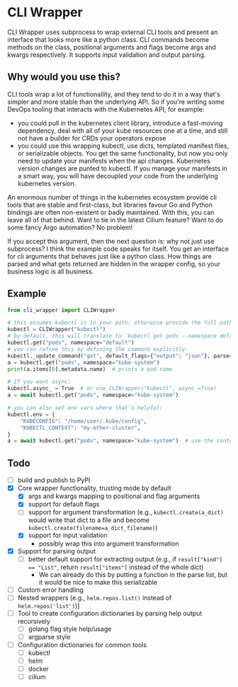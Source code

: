 # CLI Wrapper

CLI Wrapper uses subprocess to wrap external CLI tools and present an interface that looks more like a python class. CLI
commands become methods on the class, positional arguments and flags become args and kwargs respectively. It
supports input validation and output parsing.

## Why would you use this?

CLI tools wrap a lot of functionaility, and they tend to do it in a way that's simpler and more stable than the
underlying API. So if you're writing some DevOps tooling that interacts with the Kubernetes API, for example:

- you could pull in the kubernetes client library, introduce a fast-moving dependency, deal with all of your kube
  resources one at a time, and still not have a builder for CRDs your operators expose
- you could use this wrapping kubectl, use dicts, templated manifest files, or serializable objects.
  You get the same functionality, but now you only need to update your manifests when the api changes. Kubernetes
  version changes are punted to kubectl. If you manage your manifests in a smart way, you will have decoupled your code
  from the underlying kubernetes version.

An enormous number of things in the kubernetes ecosystem provide cli tools that are stable and first-class, but
libraries favour Go and Python bindings are often non-existent or badly maintained. With this, you can leave all of that behind.
Want to tie in the latest Cilium feature? Want to do some fancy Argo automation? No problem!

If you accept this argument, then the next question is: why not just use subprocess? I think the example code speaks for
itself. You get an interface for cli arguments that behaves just like a python class. How things are parsed and what
gets returned are hidden in the wrapper config, so your business logic is all business. 

## Example

```python
from cli_wrapper import CLIWrapper

# this assumes kubectl is in your path; otherwise provide the full path 
kubectl = CLIWrapper("kubectl")
# by default, this will translate to `kubectl get pods --namespace default`, and it will return the text output
kubectl.get("pods", namespace="default")
# you can refine this by defining the command explicitly:
kubectl._update_command("get", default_flags={"output": "json"}, parse=["json", "dotted_dict"])
a = kubectl.get("pods", namespace="kube-system")
print(a.items[0].metadata.name)  # prints a pod name

# If you want async:
kubectl.async_ = True  # or use CLIWrapper("kubectl", async_=True)
a = await kubectl.get("pods", namespace="kube-system")

# you can also set env vars where that's helpful:
kubectl.env = {
    "KUBECONFIG": "/home/user/.kube/config",
    "KUBECTL_CONTEXT": "my-other-cluster",
}
a = await kubectl.get("pods", namespace="kube-system")  # use the context from the env vars
```

## Todo

- [ ] build and publish to PyPI
- [x] Core wrapper functionality, trusting mode by default
    - [x] args and kwargs mapping to positional and flag arguments
    - [x] support for default flags
    - [ ] support for argument transformation (e.g., `kubectl.create(a_dict)` would write that dict to a file and
      become `kubectl.create(filename=a_dict_filename)`)
    - [x] support for input validation
      - possibly wrap this into argument transformation
- [x] Support for parsing output
    - [ ] better default support for extracting output (e.g., if `result["kind"] == "List"`, return `result["items"]`
      instead of the whole dict)
      - We can already do this by putting a function in the parse list, but it would be nice to make this serializable
- [ ] Custom error handling
- [ ] Nested wrappers (e.g., `helm.repos.list()` instead of `helm.repos('list')`)]
- [ ] Tool to create configuration dictionaries by parsing help output recursively
    - [ ] golang flag style help/usage
    - [ ] argparse style
- [ ] Configuration dictionaries for common tools
    - [ ] kubectl
    - [ ] helm
    - [ ] docker
    - [ ] cilium